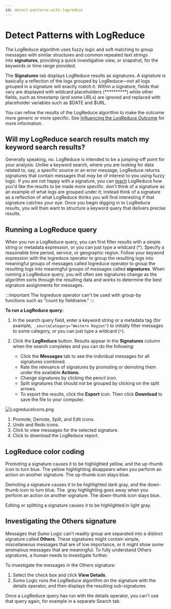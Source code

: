 ```yaml
---
id: detect-patterns-with-logreduce
---
```


# Detect Patterns with LogReduce

The LogReduce algorithm uses fuzzy logic and soft matching to group messages with similar structures and common repeated text strings into **signatures**, providing a quick investigative view, or snapshot, for the keywords or time range provided.

The **Signatures** tab displays LogReduce results as signatures. A signature is basically a reflection of the logs grouped by LogReduce—not all logs grouped in a signature will exactly match it. Within a signature, fields that vary are displayed with wildcard placeholders (\*\*\*\*\*\*\*\*\*\*) while other fields, such as timestamp (and some URLs) are ignored and replaced with placeholder variables such as $DATE and $URL.

You can refine the results of the LogReduce algorithm to make the outcome more generic or more specific. See [Influencing the LogReduce Outcome](influence-the-logreduce-outcome.md) for more information.

## Will my LogReduce search results match my keyword search results?

Generally speaking, no. LogReduce is intended to be a jumping-off point for your analysis. Unlike a keyword search, where you are looking for data related to, say, a specific source or an error message, LogReduce returns signatures that contain messages that *may* be of interest to you using fuzzy logic. If you are not happy with a signature, you can [teach](influence-the-logreduce-outcome.md) LogReduce how you'd like the results to be made more specific. don't think of a signature as an example of what logs are grouped under it; instead think of a signature as a reflection of what LogReduce thinks you will find interesting if that signature catches your eye. Once you begin digging in to LogReduce results, you will then want to structure a keyword query that delivers precise results.

## Running a LogReduce query

When you run a LogReduce query, you can first filter results with a simple string or metadata expression, or you can just type a wildcard (\*). Specify a reasonable time period, service, or geographic region. Follow your keyword expression with the logreduce operator to group the resulting logs into meaningful groups of messages called logreduce operator to group the resulting logs into meaningful groups of messages called **signatures**. When running a LogReduce query, you will often see signatures change as the algorithm sorts through the resulting data and works to determine the best signature assignments for messages.

:::important
The logreduce operator can't be used with group-by functions such as "count by fieldname."
:::

**To run a LogReduce query:**

1. In the search query field, enter a keyword string or a metadata tag (for example,` _sourceCategory="Western Region"`) to initially filter messages to some category, or you can just type a wildcard (`*`).
1. Click the **LogReduce** button. Results appear in the **Signatures** column when the search completes and you can do the following:

    * Click the **Messages** tab to see the individual messages for all signatures combined.
    * Rate the relevance of signatures by promoting or demoting them under the available **Actions**.
    * Change signatures by clicking the pencil icon.
    * Split signatures that should not be grouped by clicking on the split arrows.
    * To export the results, click the **Export** icon. Then click **Download** to save the file to your computer.

![LogreduceIcons.png](/img/search/logreduce/logreduceicons.png)

1. Promote, Demote, Split, and Edit icons. 
1. Undo and Redo icons. 
1. Click to view messages for the selected signature.
1. Click to download the LogReduce report.

## LogReduce color coding

Promoting a signature causes it to be highlighted yellow, and the up-thumb icon to turn blue. The yellow highlighting disappears when you perform an action on another signature. The up-thumb icon stays blue.

Demoting a signature causes it to be highlighted dark gray, and the down-thumb icon to turn blue. The  gray highlighting goes away when you perform an action on another signature. The down-thumb icon stays blue.

Editing or splitting a signature causes it to be highlighted in light gray.

## Investigating the Others signature

Messages that Sumo Logic can't readily group are separated into a distinct signature called **Others**. These signatures might contain simple, miscellaneous messages that are of low importance, or it might show some anomalous messages that are meaningful. To fully understand Others signatures, a human needs to investigate further.

To investigate the messages in the Others signature:

1. Select the check box and click **View Details**.
1. Sumo Logic runs the LogReduce algorithm on the signature with the details operator, and then displays the resulting sub-signatures.

Once a LogReduce query has run with the details operator, you can't use that query again, for example in a separate Search tab.
